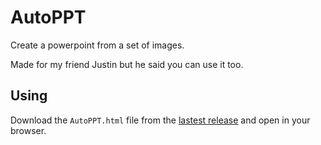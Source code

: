 # AutoPPT

Create a powerpoint from a set of images.

Made for my friend Justin but he said you can use it too.

## Using

Download the `AutoPPT.html` file from the [lastest release](https://github.com/camcharmar/autoppt/releases/) and open in your browser.
